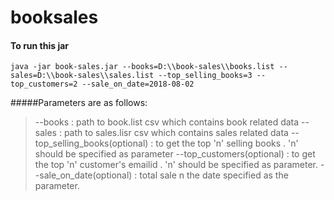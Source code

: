 # booksales

#### To run this jar
```commandline
java -jar book-sales.jar --books=D:\\book-sales\\books.list --sales=D:\\book-sales\\sales.list --top_selling_books=3 --top_customers=2 --sale_on_date=2018-08-02
``` 

#####Parameters are as follows:
> --books : path to book.list csv which contains book related data 
> --sales : path to sales.lisr csv which contains sales related data
> --top_selling_books(optional) : to get the top 'n' selling books . 'n' should be specified as parameter
> --top_customers(optional) : to get the top 'n' customer's emailid . 'n' should be specified as parameter.
> --sale_on_date(optional) : total sale n the date specified as the parameter. 
